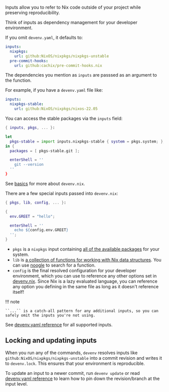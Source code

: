 Inputs allow you to refer to Nix code outside of your project
while preserving reproducibility.

Think of inputs as dependency management for your developer environment.

If you omit `devenv.yaml`, it defaults to:

```yaml title="devenv.yaml"
inputs:
  nixpkgs:
    url: github:NixOS/nixpkgs/nixpkgs-unstable
  pre-commit-hooks:
    url: github:cachix/pre-commit-hooks.nix
```

The dependencies you mention as `inputs` are passsed as an argument to the function.

For example, if you have a `devenv.yaml` file like:

```yaml title="devenv.yaml"
inputs:
  nixpkgs-stable:
    url: github:NixOS/nixpkgs/nixos-22.05
```

You can access the stable packages via the `inputs` field:

```nix title="devenv.nix"
{ inputs, pkgs, ... }:

let
  pkgs-stable = import inputs.nixpkgs-stable { system = pkgs.system; };
in {
  packages = [ pkgs-stable.git ];

  enterShell = ''
    git --version
  ''
}
```

See [basics](basics.md) for more about `devenv.nix`.

There are a few special inputs passed into `devenv.nix`:

```nix title="devenv.nix"
{ pkgs, lib, config, ... }:

{
  env.GREET = "hello";

  enterShell = ''
    echo ${config.env.GREET}
  '';
}
```

- `pkgs` is a `nixpkgs` input containing [all of the available packages](./packages.md#searching) for your system.
- `lib` is [a collection of functions for working with Nix data structures](https://nixos.org/manual/nixpkgs/stable/#sec-functions-library). You can use [noogle](https://noogle.dev/) to search for a function.
- `config` is the final resolved configuration for your developer environment, which you can use to reference any other options set in [devenv.nix](./reference/options.md). 
   Since Nix is a lazy evaluated language, you can reference any option you defining in the same file as long as it doesn't reference itself!

!!! note

    ``...`` is a catch-all pattern for any additional inputs, so you can safely omit the inputs you're not using.

See [devenv.yaml reference](reference/yaml-options.md#inputs) for all supported inputs.

## Locking and updating inputs

When you run any of the commands,
`devenv` resolves inputs like `github:NixOS/nixpkgs/nixpkgs-unstable` into a commit revision and writes it to `devenv.lock`. This ensures that your environment is reproducible.

To update an input to a newer commit, run `devenv update` or read [devenv.yaml reference](reference/yaml-options.md#inputs) to learn how to pin down the revision/branch at the input level.
